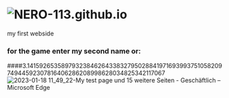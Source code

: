 # ![NERO-113.github.io](https://NERO-113.github.io)
my first webside


### for the game enter my second name or:
####3.141592653589793238462643383279502884197169399375105820974944592307816406286208998628034825342117067
![2023-01-18 11_49_22-My test page und 15 weitere Seiten - Geschäftlich – Microsoft​ Edge](https://user-images.githubusercontent.com/112952933/213153009-a306d412-6f90-404e-907e-3a2ce4fa2a15.png)
